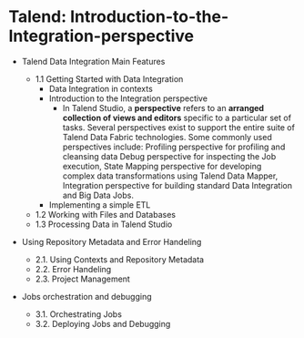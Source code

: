 # Talend: Introduction-to-the-Integration-perspective

- Talend Data Integration Main Features
  - 1.1 Getting Started with Data Integration
    - Data Integration in contexts
    - Introduction to the Integration perspective
      - In Talend Studio, a **perspective** refers to an **arranged collection of views and editors** specific to a particular set of tasks. Several perspectives exist to support the entire suite of Talend Data Fabric technologies. Some commonly used perspectives include: Profiling perspective for profiling and cleansing data Debug perspective for inspecting the Job execution, State Mapping perspective for developing complex data transformations using Talend Data Mapper, Integration perspective for building standard Data Integration and Big Data Jobs.
    - Implementing a simple ETL
  - 1.2 Working with Files and Databases
  - 1.3 Processing Data in Talend Studio

- Using Repository Metadata and Error Handeling
  - 2.1. Using Contexts and Repository Metadata
  - 2.2. Error Handeling
  - 2.3. Project Management

- Jobs orchestration and debugging
  - 3.1. Orchestrating Jobs
  - 3.2. Deploying Jobs and Debugging


